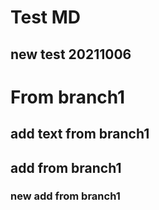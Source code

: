 # Test MD

## new test 20211006

# From branch1
## add text from branch1

## add from branch1
### new add from branch1